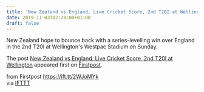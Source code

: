 ```yaml
---
title: 'New Zealand vs England, Live Cricket Score, 2nd T20I at Wellington'
date: 2019-11-03T02:28:00+01:00
draft: false
---
```


New Zealand hope to bounce back with a series-levelling win over England in the 2nd T20I at Wellington's Westpac Stadium on Sunday.

The post [New Zealand vs England, Live Cricket Score, 2nd T20I at Wellington](http://www.firstpost.com/firstcricket/sports-news/new-zealand-vs-england-live-cricket-score-2nd-t20i-at-wellington-7591011.html) appeared first on [Firstpost](http://www.firstpost.com).

  
  
from Firstpost https://ift.tt/2WJoMYk  
via [IFTTT](https://ifttt.com/?ref=da&site=blogger)